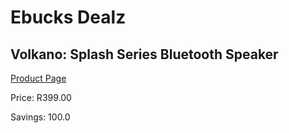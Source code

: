 
# Ebucks Dealz
## Volkano: Splash Series Bluetooth Speaker
[Product Page](https://www.ebucks.com/web/shop/productSelected.do?prodId=462422831&catId=1157555360)

Price: R399.00

Savings: 100.0


	